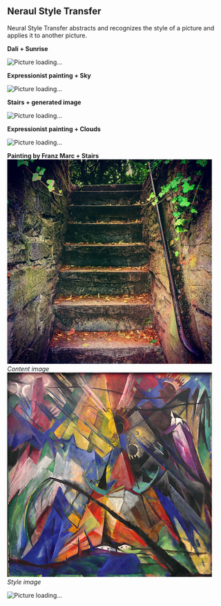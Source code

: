 ## Neraul Style Transfer
Neural Style Transfer abstracts and recognizes the style of a picture and applies it to another picture.

**Dali + Sunrise**

![Picture loading...](dali.gif?raw=true "Test")


**Expressionist painting + Sky**

![Picture loading...](sky.gif?raw=true "Test")

**Stairs + generated image**

![Picture loading...](200.gif?raw=true "Test")

**Expressionist painting + Clouds**

![Picture loading...](clouds.gif?raw=true "Test")


**Painting by Franz Marc + Stairs**
![Picture loading...](content_stairs.jpeg?raw=true "Test")
*Content image*
![Picture loading...](style_franzmarc.jpg?raw=true "Test")
*Style image*

![Picture loading...](stairs.gif?raw=true "Test")

